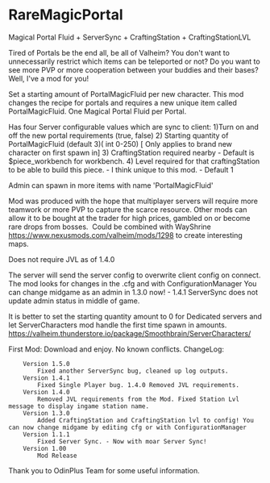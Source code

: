 # RareMagicPortal

Magical Portal Fluid + ServerSync + CraftingStation + CraftingStationLVL


Tired of Portals be the end all, be all of Valheim? You don't want to unnecessarily restrict which items can be teleported or not? Do you want
to see more PVP or more cooperation between your buddies and their bases?
Well, I've a mod for you!

Set a starting amount of PortalMagicFluid per new character.  This mod changes the recipe for portals and requires a new unique item called PortalMagicFluid. One Magical Portal Fluid per Portal.

Has four Server configurable values which are sync to client:
1)Turn on and off the new portal requirements (true, false)
2) Starting quantity of PortalMagicFluid (default 3)( int 0-250) [ Only applies to brand new character on first spawn in]
3) CraftingStation required nearby - Default is $piece_workbench for workbench.
4) Level required for that craftingStation to be able to build this piece. - I think unique to this mod. - Default 1

Admin can spawn in more items with name 'PortalMagicFluid'

Mod was produced with the hope that multiplayer servers will require more teamwork or more PVP to capture the scarce resource.
Other mods can allow it to be bought at the trader for high prices, gambled on or become rare drops from bosses.
﻿
Could be combined with WayShrine https://www.nexusmods.com/valheim/mods/1298 to create interesting maps.

Does not require JVL as of 1.4.0

The server will send the server config to overwrite client config on connect. The mod looks for changes in the .cfg and with ConfigurationManager
You can change midgame as an admin in 1.3.0 now!  - 1.4.1 ServerSync does not update admin status in middle of game.

It is better to set the starting quantity amount to 0 for Dedicated servers and let ServerCharacters mod handle the first time spawn in amounts.
https://valheim.thunderstore.io/package/Smoothbrain/ServerCharacters/

First Mod: Download and enjoy.
No known conflicts.
ChangeLog:
        
        Version 1.5.0
            Fixed another ServerSync bug, cleaned up log outputs.
        Version 1.4.1
            Fixed Single Player bug. 1.4.0 Removed JVL requirements.
        Version 1.4.0
            ﻿Removed JVL requirements from the Mod. Fixed Station Lvl message to display ingame station name.
        Version 1.3.0
            Added CraftingStation and CraftingStation lvl to config! You can now change midgame by editing cfg or with ConfigurationManager
        Version 1.1.1
            Fixed Server Sync. - Now with moar Server Sync!
        Version 1.00
            Mod Release



Thank you to OdinPlus Team for some useful information.